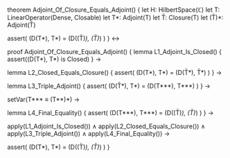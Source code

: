 theorem Adjoint_Of_Closure_Equals_Adjoint() {
  let H: HilbertSpace(ℂ)
  let T: LinearOperator(Dense, Closable)
  let T*: Adjoint(T)
  let T̄: Closure(T)
  let (T̄)*: Adjoint(T̄)
  
  assert(
    (D(T*), T*) = (D((T̄)*), (T̄)*)
  )
} ↔

proof Adjoint_Of_Closure_Equals_Adjoint() {
  lemma L1_Adjoint_Is_Closed() {
    assert((D(T*), T*) is Closed)
  } →
  
  lemma L2_Closed_Equals_Closure() {
    assert(
      (D(T*), T*) = (D(T̄*), T̄*)
    )
  } →
  
  lemma L3_Triple_Adjoint() {
    assert(
      (D(T̄*), T*) = (D(T***), T***)
    )
  } →
  
  setVar(T*** ≡ (T**)*) →
  
  lemma L4_Final_Equality() {
    assert(
      (D(T***), T***) = (D((T̄)*), (T̄)*)
    )
  } →
  
  apply(L1_Adjoint_Is_Closed()) ∧
  apply(L2_Closed_Equals_Closure()) ∧
  apply(L3_Triple_Adjoint()) ∧
  apply(L4_Final_Equality()) →
  
  assert(
    (D(T*), T*) = (D((T̄)*), (T̄)*)
  )
}